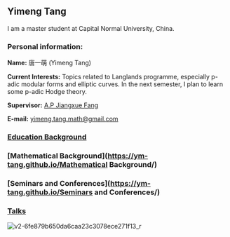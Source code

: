 ## Yimeng Tang
I am a master student at Capital Normal University, China.

### Personal information:

**Name:** 唐一萌 (Yimeng Tang)

**Current Interests:** Topics related to Langlands programme, especially p-adic modular forms and elliptic curves. In the next semester, I plan to learn some p-adic Hodge theory.
 
**Supervisor:** [A.P Jiangxue Fang](https://math.cnu.edu.cn/FACULTY/qtjs2/szmjs/F/25da50e30000484b8e62417294546fd5.htm)

**E-mail:** yimeng.tang.math@gmail.com

### [Education Background](https://ym-tang.github.io/Teaching/)
### [Mathematical Background](https://ym-tang.github.io/Mathematical Background/)
### [Seminars and Conferences](https://ym-tang.github.io/Seminars and Conferences/)
### [Talks](https://ym-tang.github.io/Talks/)


![v2-6fe879b650da6caa23c3078ece271f13_r](https://user-images.githubusercontent.com/63255508/141781106-2080dbc5-9491-4d99-a611-91a57aaafffc.jpg)

